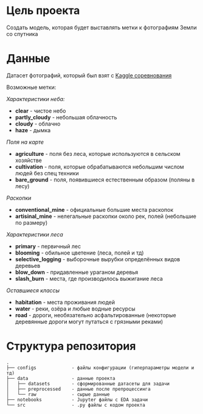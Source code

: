 # Цель проекта
Создать модель, которая будет выставлять метки к фотографиям Земли со спутника


# Данные
Датасет фотографий, который был взят с [Kaggle соревнования](https://www.kaggle.com/datasets/nikitarom/planets-dataset?resource=download)

Возможные метки:

*Характеристики неба:*
* **clear** - чистое небо
* **partly_cloudy** - небольшая облачность
* **cloudy** - облачно
* **haze** - дымка

*Поля на карте*
* **agriculture** - поля без леса, которые используются в сельском хозяйстве
* **cultivation** - поля, которые обрабатываются небольшим числом людей без спец техники
* **bare_ground** - поля, появившиеся естественным образом (поляны в лесу) 

*Раскопки*
* **conventional_mine** - официальные большие места раскопок
* **artisinal_mine** - нелегальные раскопки около рек, полей (небольшие по размеру)

*Характеристики леса*
* **primary** - первичный лес
* **blooming** - обильное цветение (леса, полей и тд)
* **selective_logging** - выборочные вырубки определённых видов деревьев
* **blow_down** - придавленные ураганом деревья
* **slash_burn** - места, где производилось выжигание леса

*Оставшиеся классы*
* **habitation** - места проживания людей
* **water** - реки, озёра и любые водные ресурсы
* **road** - дороги, необязательно асфальтированные (некоторые деревянные дороги могут путаться с грязными реками)


# Структура репозитория
```
.
├── configs             - файлы конфигурации (гиперпараметры модели и тд)
├── data                - данные проекта 
│   ├── datasets        - сформированные датасеты для задачи
│   ├── preprocessed    - данные после препроцессинга
│   └── raw             - сырые данные
├── notebooks           - Jupyter файлы с EDA задачи
└── src                 - .py файлы с кодом проекта
```